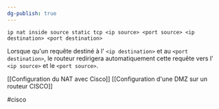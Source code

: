 ```yaml
---
dg-publish: true
---
```


```
ip nat inside source static tcp <ip source> <port source> <ip destination> <port destination>
```

Lorsque qu'un requête destiné à l' `<ip destination>` et au `<port destination>`, le routeur redirigera automatiquement cette requête vers l' `<ip source>` et le `<port source>`. 

[[Configuration du NAT avec Cisco]]
[[Configuration d'une DMZ sur un routeur CISCO]]

#cisco 
